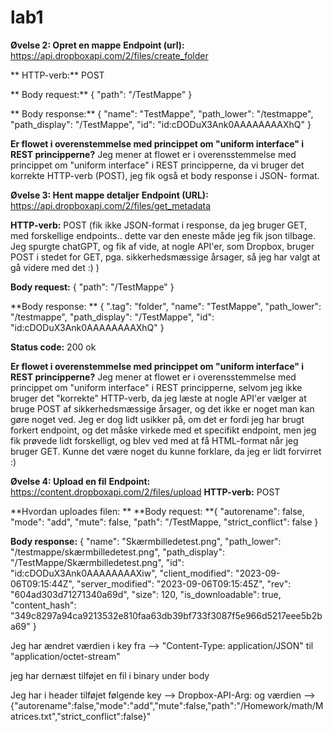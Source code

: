 # lab1

**Øvelse 2: Opret en mappe**
  **Endpoint (url):** https://api.dropboxapi.com/2/files/create_folder

 ** HTTP-verb:** POST

**  Body request:** {
      "path": "/TestMappe"
  }

**  Body response:** {
      "name": "TestMappe",
      "path_lower": "/testmappe",
      "path_display": "/TestMappe",
      "id": "id:cDODuX3Ank0AAAAAAAAXhQ"
  }

**Er flowet i overenstemmelse med princippet om "uniform interface" i REST principperne?**
  Jeg mener at flowet er i overensstemmelse med princippet om "uniform interface" i REST principperne, da vi bruger det korrekte HTTP-verb (POST), jeg fik også et body response i JSON-  format. 


**Øvelse 3: Hent mappe detaljer**
**Endpoint (URL):** https://api.dropboxapi.com/2/files/get_metadata

**HTTP-verb:** POST (fik ikke JSON-format i response, da jeg bruger GET, med forskellige endpoints.. dette var den eneste måde jeg fik json tilbage. Jeg spurgte chatGPT, og fik af vide, at nogle API'er, som Dropbox, bruger POST i stedet for GET, pga. sikkerhedsmæssige årsager, så jeg har valgt at gå videre med det :) )

**Body request:** {
    "path": "/TestMappe"
}

**Body response: **
{
    ".tag": "folder",
    "name": "TestMappe",
    "path_lower": "/testmappe",
    "path_display": "/TestMappe",
    "id": "id:cDODuX3Ank0AAAAAAAAXhQ"
}

**Status code:** 200 ok

**Er flowet i overenstemmelse med princippet om "uniform interface" i REST principperne?**
  Jeg mener at flowet er i overensstemmelse med princippet om "uniform interface" i REST principperne, selvom jeg ikke bruger det "korrekte" HTTP-verb, da jeg læste at nogle API'er       vælger at bruge POST af sikkerhedsmæssige årsager, og det ikke er noget man kan gøre noget ved. Jeg er dog lidt usikker på, om det er fordi jeg har brugt forkert endpoint, og det       måske virkede med et specifikt endpoint, men jeg fik prøvede lidt forskelligt, og blev ved med at få HTML-format når jeg bruger GET. Kunne det være noget du kunne forklare, da jeg er   lidt forvirret :) 


**Øvelse 4: Upload en fil**
**Endpoint:** https://content.dropboxapi.com/2/files/upload
**HTTP-verb:** POST

**Hvordan uploades filen: **
**Body request: **{
    "autorename": false,
    "mode": "add",
    "mute": false,
    "path": "/TestMappe,
    "strict_conflict": false
}

**Body response:**  {
    "name": "Skærmbilledetest.png",
    "path_lower": "/testmappe/skærmbilledetest.png",
    "path_display": "/TestMappe/Skærmbilledetest.png",
    "id": "id:cDODuX3Ank0AAAAAAAAXiw",
    "client_modified": "2023-09-06T09:15:44Z",
    "server_modified": "2023-09-06T09:15:45Z",
    "rev": "604ad303d71271340a69d",
    "size": 120,
    "is_downloadable": true,
    "content_hash": "349c8297a94ca9213532e810faa63db39bf733f3087f5e966d5217eee5b2ba69"
}

Jeg har ændret værdien i key fra -->  "Content-Type: application/JSON" til "application/octet-stream"

jeg har dernæst tilføjet en fil i binary under body

Jeg har i header tilføjet følgende key --> Dropbox-API-Arg:  og værdien --> {\"autorename\":false,\"mode\":\"add\",\"mute\":false,\"path\":\"/Homework/math/Matrices.txt\",\"strict_conflict\":false}"




    








